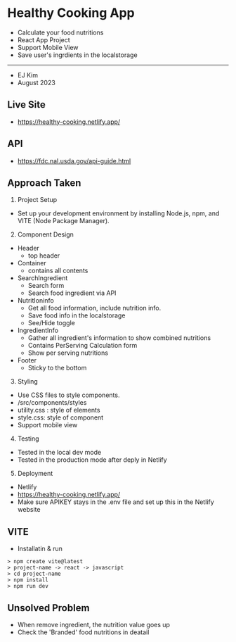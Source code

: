 # Healthy Cooking App
- Calculate your food nutritions
- React App Project
- Support Mobile View
- Save user's ingrdients in the localstorage
-------
- EJ Kim
- August 2023


## Live Site
- https://healthy-cooking.netlify.app/


## API
- https://fdc.nal.usda.gov/api-guide.html


## Approach Taken
1. Project Setup
- Set up your development environment by installing Node.js, npm, and VITE (Node Package Manager).


2. Component Design
- Header
    - top header
- Container
    - contains all contents
- SearchIngredient
    - Search form
    - Search food ingredient via API
- NutritIoninfo
    - Get all food information, include nutrition info.
    - Save food info in the localstorage
    - See/Hide toggle
- IngredientInfo
    - Gather all ingredient's information to show combined nutritions
    - Contains PerServing Calculation form
    - Show per serving nutritions
- Footer
    - Sticky to the bottom


3. Styling
- Use CSS files to style components.
- /src/components/styles
- utility.css : style of elements
- style.css: style of component
- Support mobile view


4. Testing
- Tested in the local dev mode
- Tested in the production mode after deply in Netlify


5. Deployment
- Netlify
- https://healthy-cooking.netlify.app/
- Make sure APIKEY stays in the .env file and set up this in the Netlify website


## VITE
- Installatin & run
``` 
> npm create vite@latest 
> project-name -> react -> javascript
> cd project-name
> npm install
> npm run dev
```


## Unsolved Problem
- When remove ingredient, the nutrition value goes up
- Check the 'Branded' food nutritions in deatail 